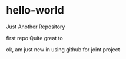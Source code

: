 # hello-world
Just Another Repository

first repo
Quite great to 


ok, am just new in using github for joint project
